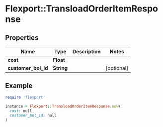 # Flexport::TransloadOrderItemResponse

## Properties

| Name | Type | Description | Notes |
| ---- | ---- | ----------- | ----- |
| **cost** | **Float** |  |  |
| **customer_bol_id** | **String** |  | [optional] |

## Example

```ruby
require 'flexport'

instance = Flexport::TransloadOrderItemResponse.new(
  cost: null,
  customer_bol_id: null
)
```

